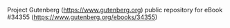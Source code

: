 Project Gutenberg (https://www.gutenberg.org) public repository for eBook #34355 (https://www.gutenberg.org/ebooks/34355)

